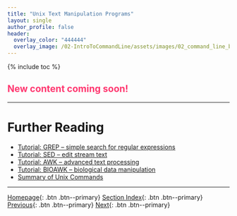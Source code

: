 ```yaml
---
title: "Unix Text Manipulation Programs"
layout: single
author_profile: false
header:
  overlay_color: "444444"
  overlay_image: /02-IntroToCommandLine/assets/images/02_command_line_banner.png
---
```


{% include toc %}

## <span style="color: #ff3870;">New content coming soon!</span>







___
# Further Reading
* [Tutorial: GREP – simple search for regular expressions](03A-tutorial-unix-grep.md)
* [Tutorial: SED – edit stream text](03B-tutorial-unix-sed.md)
* [Tutorial: AWK – advanced text processing](03C-tutorial-unix-awk.md)
* [Tutorial: BIOAWK – biological data manipulation](03D-tutorial-unix-bioawk.md)
* [Summary of Unix Commands](04-unix-cheat-sheet.md)

___

[Homepage](../index.md){: .btn  .btn--primary}
[Section Index](00-IntroToCommandLine-LandingPage.md){: .btn  .btn--primary}
[Previous](02E-tutorial-unix-getting-started.md){: .btn  .btn--primary}
[Next](03A-tutorial-unix-grep.md){: .btn  .btn--primary}
